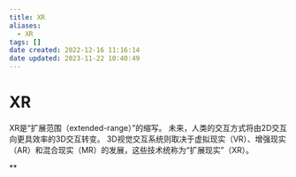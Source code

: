 ```yaml
---
title: XR
aliases:
  - XR
tags: []
date created: 2022-12-16 11:16:14
date updated: 2023-11-22 10:40:49
---
```


# XR

XR是“扩展范围（extended-range）”的缩写。 未来，人类的交互方式将由2D交互向更具效率的3D交互转变。 3D视觉交互系统则取决于虚拟现实（VR）、增强现实（AR）和混合现实（MR）的发展，这些技术统称为“扩展现实”（XR）。

**
